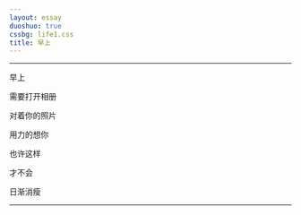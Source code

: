 ```yaml
---
layout: essay
duoshuo: true
cssbg: life1.css
title: 早上
---
```


----------

早上

需要打开相册

对着你的照片

用力的想你

也许这样

才不会

日渐消瘦


---------


